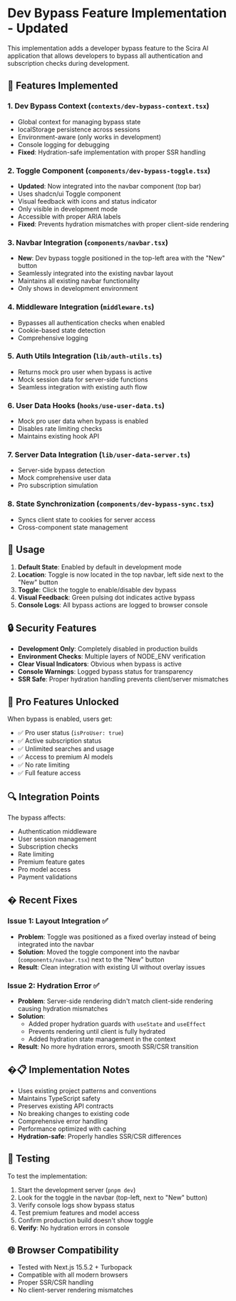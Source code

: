 # Dev Bypass Feature Implementation - Updated

This implementation adds a developer bypass feature to the Scira AI application that allows developers to bypass all authentication and subscription checks during development.

## 🔧 Features Implemented

### 1. Dev Bypass Context (`contexts/dev-bypass-context.tsx`)

- Global context for managing bypass state
- localStorage persistence across sessions
- Environment-aware (only works in development)
- Console logging for debugging
- **Fixed**: Hydration-safe implementation with proper SSR handling

### 2. Toggle Component (`components/dev-bypass-toggle.tsx`)

- **Updated**: Now integrated into the navbar component (top bar)
- Uses shadcn/ui Toggle component
- Visual feedback with icons and status indicator
- Only visible in development mode
- Accessible with proper ARIA labels
- **Fixed**: Prevents hydration mismatches with proper client-side rendering

### 3. Navbar Integration (`components/navbar.tsx`)

- **New**: Dev bypass toggle positioned in the top-left area with the "New" button
- Seamlessly integrated into the existing navbar layout
- Maintains all existing navbar functionality
- Only shows in development environment

### 4. Middleware Integration (`middleware.ts`)

- Bypasses all authentication checks when enabled
- Cookie-based state detection
- Comprehensive logging

### 5. Auth Utils Integration (`lib/auth-utils.ts`)

- Returns mock pro user when bypass is active
- Mock session data for server-side functions
- Seamless integration with existing auth flow

### 6. User Data Hooks (`hooks/use-user-data.ts`)

- Mock pro user data when bypass is enabled
- Disables rate limiting checks
- Maintains existing hook API

### 7. Server Data Integration (`lib/user-data-server.ts`)

- Server-side bypass detection
- Mock comprehensive user data
- Pro subscription simulation

### 8. State Synchronization (`components/dev-bypass-sync.tsx`)

- Syncs client state to cookies for server access
- Cross-component state management

## 🎯 Usage

1. **Default State**: Enabled by default in development mode
2. **Location**: Toggle is now located in the top navbar, left side next to the "New" button
3. **Toggle**: Click the toggle to enable/disable dev bypass
4. **Visual Feedback**: Green pulsing dot indicates active bypass
5. **Console Logs**: All bypass actions are logged to browser console

## 🔒 Security Features

- **Development Only**: Completely disabled in production builds
- **Environment Checks**: Multiple layers of NODE_ENV verification
- **Clear Visual Indicators**: Obvious when bypass is active
- **Console Warnings**: Logged bypass status for transparency
- **SSR Safe**: Proper hydration handling prevents client/server mismatches

## 🚀 Pro Features Unlocked

When bypass is enabled, users get:

- ✅ Pro user status (`isProUser: true`)
- ✅ Active subscription status
- ✅ Unlimited searches and usage
- ✅ Access to premium AI models
- ✅ No rate limiting
- ✅ Full feature access

## 🔍 Integration Points

The bypass affects:

- Authentication middleware
- User session management
- Subscription checks
- Rate limiting
- Premium feature gates
- Pro model access
- Payment validations

## �️ Recent Fixes

### Issue 1: Layout Integration ✅

- **Problem**: Toggle was positioned as a fixed overlay instead of being integrated into the navbar
- **Solution**: Moved the toggle component into the navbar (`components/navbar.tsx`) next to the "New" button
- **Result**: Clean integration with existing UI without overlay issues

### Issue 2: Hydration Error ✅

- **Problem**: Server-side rendering didn't match client-side rendering causing hydration mismatches
- **Solution**:
  - Added proper hydration guards with `useState` and `useEffect`
  - Prevents rendering until client is fully hydrated
  - Added hydration state management in the context
- **Result**: No more hydration errors, smooth SSR/CSR transition

## �📋 Implementation Notes

- Uses existing project patterns and conventions
- Maintains TypeScript safety
- Preserves existing API contracts
- No breaking changes to existing code
- Comprehensive error handling
- Performance optimized with caching
- **Hydration-safe**: Properly handles SSR/CSR differences

## 🧪 Testing

To test the implementation:

1. Start the development server (`pnpm dev`)
2. Look for the toggle in the navbar (top-left, next to "New" button)
3. Verify console logs show bypass status
4. Test premium features and model access
5. Confirm production build doesn't show toggle
6. **Verify**: No hydration errors in console

## 🌐 Browser Compatibility

- Tested with Next.js 15.5.2 + Turbopack
- Compatible with all modern browsers
- Proper SSR/CSR handling
- No client-server rendering mismatches

